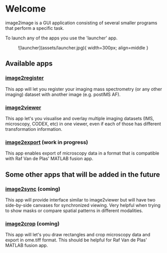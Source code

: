 # Welcome

image2image is a GUI application consisting of several smaller programs that perform a specific task.

To launch any of the apps you use the 'launcher' app.

<figure markdown>
  ![launcher](assets/launcher.jpg){ width=300px; align=middle }
</figure>


## Available apps

### [image2register](apps/image2register.md)

This app will let you register your imaging mass spectrometry (or any other imaging) dataset with another image (e.g. postIMS AF). 


### [image2viewer](apps/image2viewer.md)

This app let's you visualise and overlay multiple imaging datasets (IMS, microscopy, CODEX, etc) in one viewer, even if each of those has different transformation information.

### [image2export](apps/image2export.md) (work in progress)

This app enables export of microscopy data in a format that is compatible with Raf Van de Plas' MATLAB fusion app.


## Some other apps that will be added in the future

### [image2sync](apps/image2sync.md) (coming)

This app will provide interface similar to image2viewer but will have two side-by-side canvases for synchronized viewing. Very helpful when trying to show masks or compare spatial patterns in different modalities.

### [image2crop](apps/image2crop.md) (coming)

This app will let's you draw rectangles and crop microscopy data and export in ome.tiff format. This should be helpful for Raf Van de Plas' MATLAB fusion app.
